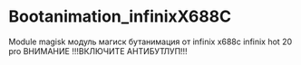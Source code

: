 # Bootanimation_infinixX688C
Module magisk
модуль магиск 
бутанимация от infinix x688c infinix hot 20 pro
ВНИМАНИЕ !!!ВКЛЮЧИТЕ АНТИБУТЛУП!!!
